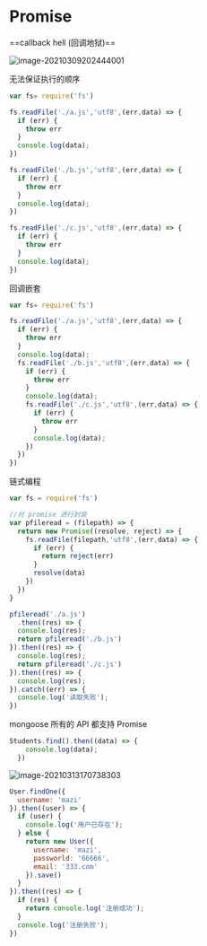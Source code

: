 # Promise

==callback hell (回调地狱)==

![image-20210309202444001](C:\Users\Administrator\AppData\Roaming\Typora\typora-user-images\image-20210309202444001.png)

无法保证执行的顺序

```javascript
var fs= require('fs')

fs.readFile('./a.js','utf8',(err,data) => {
  if (err) {
    throw err
  }
  console.log(data);
})

fs.readFile('./b.js','utf8',(err,data) => {
  if (err) {
    throw err
  }
  console.log(data);
})

fs.readFile('./c.js','utf8',(err,data) => {
  if (err) {
    throw err
  }
  console.log(data);
})
```

回调嵌套

```javascript
var fs= require('fs')

fs.readFile('./a.js','utf8',(err,data) => {
  if (err) {
    throw err
  }
  console.log(data);
  fs.readFile('./b.js','utf8',(err,data) => {
    if (err) {
      throw err
    }
    console.log(data);
    fs.readFile('./c.js','utf8',(err,data) => {
      if (err) {
        throw err
      }
      console.log(data);
    })
  })
})


```

链式编程

```javascript
var fs = require('fs')

//对 promise 进行封装
var pfileread = (filepath) => {
  return new Promise((resolve, reject) => {
    fs.readFile(filepath,'utf8',(err,data) => {
      if (err) {
        return reject(err)
      }
      resolve(data)
    })
  })
}

pfileread('./a.js')
  .then((res) => {
  console.log(res);
  return pfileread('./b.js')
}).then((res) => {
  console.log(res);
  return pfileread('./c.js')
}).then((res) => {
  console.log(res);
}).catch((err) => {
  console.log('读取失败');
})

```

mongoose 所有的 API 都支持 Promise

```javascript
Students.find().then((data) => {
    console.log(data);
  })
```

![image-20210313170738303](C:\Users\Administrator\AppData\Roaming\Typora\typora-user-images\image-20210313170738303.png)

```javascript
User.findOne({
  username: 'mazi'
}).then((user) => {
  if (user) {
    console.log('用户已存在');
  } else {
    return new User({
      username: 'mazi',
      passworld: '66666',
      email: '333.com'
    }).save()
  }
}).then((res) => {
  if (res) {
    return console.log('注册成功');
  }
  console.log('注册失败');
})
```

